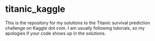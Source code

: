 # titanic_kaggle
This is the repository for my solutions to the Titanic survival prediction challenge on Kaggle dot com. I am usually following tutorials, so my apologies if your code shows up in the solutions.
